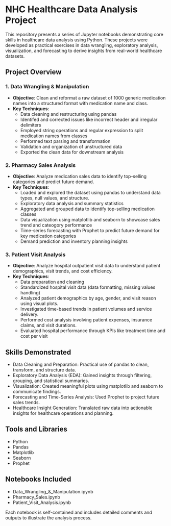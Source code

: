 # NHC Healthcare Data Analysis Project

This repository presents a series of Jupyter notebooks demonstrating core skills in healthcare data analysis using Python. These projects were developed as practical exercises in data wrangling, exploratory analysis, visualization, and forecasting to derive insights from real-world healthcare datasets.

## Project Overview

### 1. Data Wrangling & Manipulation
- **Objective**: Clean and reformat a raw dataset of 1000 generic medication names into a structured format with medication name and class.
- **Key Techniques**:
  - Data cleaning and restructuring using pandas
  - Identifed and corrected issues like incorrect header and irregular delimiters
  - Employed string operations and regular expression to split medication names from classes 
  - Performed text parsing and transformation
  - Validation and organization of unstructured data
  - Exported the clean data for downstream analysis 

### 2. Pharmacy Sales Analysis
- **Objective**: Analyze medication sales data to identify top-selling categories and predict future demand.
- **Key Techniques**:
  - Loaded and explored the dataset using pandas to understand data types, null values, and structure.
  - Exploratory data analysis and summary statistics
  - Aggregated and grouped data to identify top-selling medication classes
  - Data visualization using matplotlib and seaborn to showcase sales trend and cateogory performance
  - Time-series forecasting with Prophet to predict future demand for key medication categories
  - Demand prediction and inventory planning insights

### 3. Patient Visit Analysis
- **Objective**: Analyze hospital outpatient visit data to understand patient demographics, visit trends, and cost efficiency.
- **Key Techniques**:
  - Data preparation and cleaning
  - Standardized hospital visit data (data formatting, missing values handling)
  - Analyzed patient demographics by age, gender, and visit reason using visual plots.
  - Investigated time-based trends in patient volumes and service delivery.
  - Performed cost analysis involving patient expenses, insurance claims, and visit durations.
  - Evaluated hospital performance through KPIs like treatment time and cost per visit

## Skills Demonstrated

- Data Cleaning and Preparation: Practical use of pandas to clean, transform, and structure data.
- Exploratory Data Analysis (EDA): Gained insights through filtering, grouping, and statistical summaries.
- Visualization: Created meaningful plots using matplotlib and seaborn to communicate findings.
- Forecasting and Time-Series Analysis: Used Prophet to project future sales trends.
- Healthcare Insight Generation: Translated raw data into actionable insights for healthcare operations and planning.

## Tools and Libraries

- Python
- Pandas
- Matplotlib
- Seaborn
- Prophet

## Notebooks Included

- Data_Wrangling_&_Manipulation.ipynb
- Pharmacy_Sales.ipynb
- Patient_Visit_Analysis.ipynb

Each notebook is self-contained and includes detailed comments and outputs to illustrate the analysis process.
